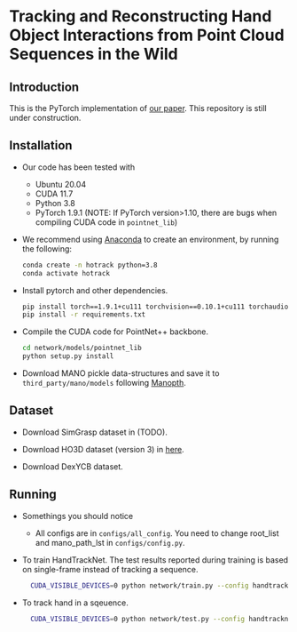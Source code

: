 # Tracking and Reconstructing Hand Object Interactions from Point Cloud Sequences in the Wild

## Introduction

This is the PyTorch implementation of [our paper](https://arxiv.org/abs/2209.12009). This repository is still under construction.


## Installation

+ Our code has been tested with
  + Ubuntu 20.04
  + CUDA 11.7
  + Python 3.8
  + PyTorch 1.9.1 (NOTE: If PyTorch version>1.10, there are bugs when compiling CUDA code in ```pointnet_lib```)

+ We recommend using [Anaconda](https://www.anaconda.com/) to create an environment, by running the following:

  ```bash
  conda create -n hotrack python=3.8
  conda activate hotrack
  ```

+ Install pytorch and other dependencies.

  ```bash
  pip install torch==1.9.1+cu111 torchvision==0.10.1+cu111 torchaudio==0.9.1 -f https://download.pytorch.org/whl/torch_stable.html
  pip install -r requirements.txt
  ```

+ Compile the CUDA code for PointNet++ backbone.

  ```bash
  cd network/models/pointnet_lib
  python setup.py install
  ```

+ Download MANO pickle data-structures and save it to ```third_party/mano/models``` following [Manopth](https://github.com/hassony2/manopth).


## Dataset

+ Download SimGrasp dataset in (TODO).

+ Download HO3D dataset (version 3) in [here](https://cloud.tugraz.at/index.php/s/z8SCsWCYM3YcQWX?). 

+ Download DexYCB dataset. 


## Running
+ Somethings you should notice
  
  + All configs are in `configs/all_config`. You need to change root_list and mano_path_lst in `configs/config.py`. 
  
+ To train HandTrackNet. The test results reported during training is based on single-frame instead of tracking a sequence.
  ```bash
    CUDA_VISIBLE_DEVICES=0 python network/train.py --config handtracknet_train_SimGrasp.yml
  ```

+ To track hand in a sqeuence.
  ```bash
    CUDA_VISIBLE_DEVICES=0 python network/test.py --config handtracknet_test_SimGrasp.yml --num_worker 0
  ```

<!-- 
## SimGrasp generation
+ Follow instructions to install [the melodic version of ROS](http://wiki.ros.org/melodic/Installation) + [graspit interface](https://github.com/graspit-simulator/graspit_interface) + [mano_grasp](https://github.com/lwohlhart/mano_grasp)
  + **Note** that **graspit** only support **melodic** version of ROS on ubuntu **18.04**

+ NOCS dataset: [Download from the original NOCS dataset](https://github.com/hughw19/NOCS_CVPR2019#datasets): 

  ```
  python cp_nocs_objs.py -c bottle      #first copy the obj files for prepare_objects. It will also resize the objects to be like in real.
  cd mano_grasp/mano_grasp
  python prepare_objects.py --models_folder /home/hewang/Desktop/data/jiayi/h2o_data/objs/bottle --file_out NOCS_bottle.txt  --scales 1000
  roslaunch graspit_interface graspit_interface.launch   #in another cmd
  python generate_grasps.py --models_file NOCS_bottle.txt --path_out /home/hewang/Desktop/data/jiayi/h2o_data/grasps/bottle -n 30 -g 10
  
  cd preproc_grasps_data
  python remove_duplicate_grasp.py -c bottle
  python save_hand_mesh -c bottle
  python my_render.py -c bottle
  ```
   -->



